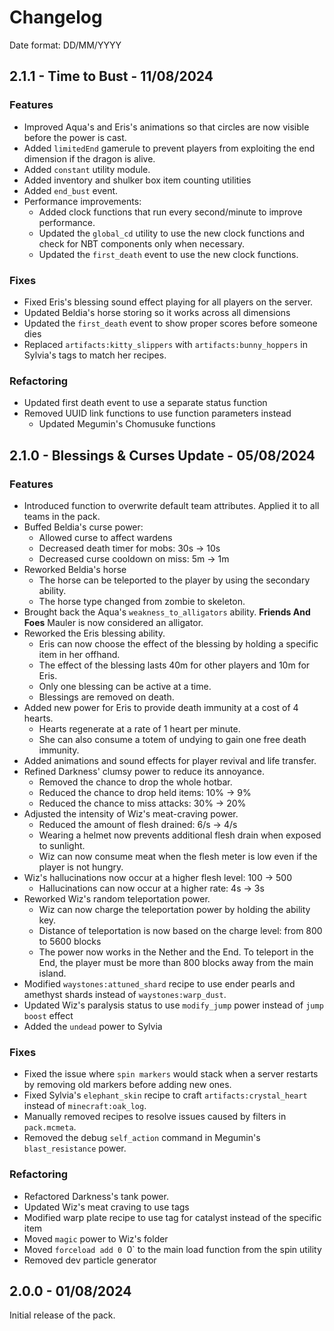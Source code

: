 # Changelog

Date format: DD/MM/YYYY

## 2.1.1 - Time to Bust - 11/08/2024

### Features

-   Improved Aqua's and Eris's animations so that circles are now visible before the power is cast.
-   Added `limitedEnd` gamerule to prevent players from exploiting the end dimension if the dragon is alive.
-   Added `constant` utility module.
-   Added inventory and shulker box item counting utilities
-   Added `end_bust` event.
-   Performance improvements:
    -   Added clock functions that run every second/minute to improve performance.
    -   Updated the `global_cd` utility to use the new clock functions and check for NBT components only when necessary.
    -   Updated the `first_death` event to use the new clock functions.

### Fixes

-   Fixed Eris's blessing sound effect playing for all players on the server.
-   Updated Beldia's horse storing so it works across all dimensions
-   Updated the `first_death` event to show proper scores before someone dies
-   Replaced `artifacts:kitty_slippers` with `artifacts:bunny_hoppers` in Sylvia's tags to match her recipes. 

### Refactoring

-   Updated first death event to use a separate status function
-   Removed UUID link functions to use function parameters instead
    -   Updated Megumin's Chomusuke functions

## 2.1.0 - Blessings & Curses Update - 05/08/2024

### Features

-   Introduced function to overwrite default team attributes. Applied it to all teams in the pack.
-   Buffed Beldia's curse power:
    -   Allowed curse to affect wardens
    -   Decreased death timer for mobs: 30s -> 10s
    -   Decreased curse cooldown on miss: 5m -> 1m
-   Reworked Beldia's horse
    -   The horse can be teleported to the player by using the secondary ability.
    -   The horse type changed from zombie to skeleton.
-   Brought back the Aqua's `weakness_to_alligators` ability. **Friends And Foes** Mauler is now considered an alligator.
-   Reworked the Eris blessing ability.
    -   Eris can now choose the effect of the blessing by holding a specific item in her offhand.
    -   The effect of the blessing lasts 40m for other players and 10m for Eris.
    -   Only one blessing can be active at a time.
    -   Blessings are removed on death.
-   Added new power for Eris to provide death immunity at a cost of 4 hearts.
    -   Hearts regenerate at a rate of 1 heart per minute.
    -   She can also consume a totem of undying to gain one free death immunity.
-   Added animations and sound effects for player revival and life transfer.
-   Refined Darkness' clumsy power to reduce its annoyance.
    -   Removed the chance to drop the whole hotbar.
    -   Reduced the chance to drop held items: 10% -> 9%
    -   Reduced the chance to miss attacks: 30% -> 20%
-   Adjusted the intensity of Wiz's meat-craving power.
    -   Reduced the amount of flesh drained: 6/s -> 4/s
    -   Wearing a helmet now prevents additional flesh drain when exposed to sunlight.
    -   Wiz can now consume meat when the flesh meter is low even if the player is not hungry.
-   Wiz's hallucinations now occur at a higher flesh level: 100 -> 500
    -   Hallucinations can now occur at a higher rate: 4s -> 3s
-   Reworked Wiz's random teleportation power.
    -   Wiz can now charge the teleportation power by holding the ability key.
    -   Distance of teleportation is now based on the charge level: from 800 to 5600 blocks
    -   The power now works in the Nether and the End. To teleport in the End, the player must be more than 800 blocks away from the main island.
-   Modified `waystones:attuned_shard` recipe to use ender pearls and amethyst shards instead of `waystones:warp_dust`.
-   Updated Wiz's paralysis status to use `modify_jump` power instead of `jump boost` effect
-   Added the `undead` power to Sylvia

### Fixes

-   Fixed the issue where `spin markers` would stack when a server restarts by removing old markers before adding new ones.
-   Fixed Sylvia's `elephant_skin` recipe to craft `artifacts:crystal_heart` instead of `minecraft:oak_log`.
-   Manually removed recipes to resolve issues caused by filters in `pack.mcmeta`.
-   Removed the debug `self_action` command in Megumin's `blast_resistance` power.

### Refactoring

-   Refactored Darkness's tank power.
-   Updated Wiz's meat craving to use tags
-   Modified warp plate recipe to use tag for catalyst instead of the specific item
-   Moved `magic` power to Wiz's folder
-   Moved `forceload add 0 `0` to the main load function from the spin utility
-   Removed dev particle generator

## 2.0.0 - 01/08/2024

Initial release of the pack.
